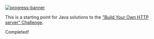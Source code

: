 [![progress-banner](https://backend.codecrafters.io/progress/http-server/1b8dde7d-436b-4639-9223-5aa21b39d300)](https://app.codecrafters.io/users/codecrafters-bot?r=2qF)

This is a starting point for Java solutions to the
["Build Your Own HTTP server" Challenge](https://app.codecrafters.io/courses/http-server/overview).

Completed!

